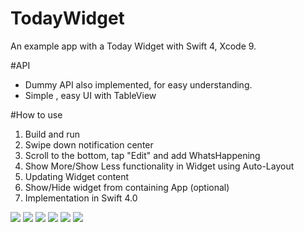 # TodayWidget
An example app with a Today Widget with Swift 4, Xcode 9.

#API
- Dummy API also implemented, for easy understanding.
- Simple , easy UI with TableView

#How to use
1. Build and run
2. Swipe down notification center
3. Scroll to the bottom, tap "Edit" and add WhatsHappening
4. Show More/Show Less functionality in Widget using Auto-Layout
5. Updating Widget content
6. Show/Hide widget from containing App (optional)
7. Implementation in Swift 4.0


![](https://i.gyazo.com/60ab807872b1c6b485869d70293b06e7.png)
![](https://i.gyazo.com/4435d4d4b0823c74ae0a9d51b97e5de1.png)
![](https://i.gyazo.com/b6f052a2690157a56d7fbbe171d197fb.png)
![](https://i.gyazo.com/d62e9a577df7d0d6e729a849be049ff9.png)
![](https://i.gyazo.com/e3703a88d7ec74a8b2f7b6836ff52da6.png)
![](https://i.gyazo.com/37d8bfdb093c7b43f769841708e48cde.png)
